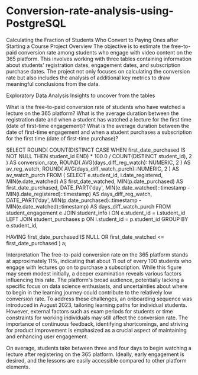 # Conversion-rate-analysis-using-PostgreSQL
Calculating the Fraction of Students Who Convert to Paying Ones after Starting a Course
Project Overview
The objective is to estimate the free-to-paid conversion rate among students who engage with video content on the 365 platform. This involves working with three tables containing information about students' registration dates, engagement dates, and subscription purchase dates. The project not only focuses on calculating the conversion rate but also includes the analysis of additional key metrics to draw meaningful conclusions from the data.

Exploratory Data Analysis
Insights to uncover from the tables

What is the free-to-paid conversion rate of students who have watched a lecture on the 365 platform?
What is the average duration between the registration date and when a student has watched a lecture for the first time (date of first-time engagement)?
What is the average duration between the date of first-time engagement and when a student purchases a subscription for the first time (date of first-time purchase)?

SELECT 
    ROUND(
        COUNT(DISTINCT CASE WHEN first_date_purchased IS NOT NULL THEN student_id END) * 100.0 /
        COUNT(DISTINCT student_id),
        2
    ) AS conversion_rate,
    ROUND(
        AVG(days_diff_reg_watch)::NUMERIC,
        2
    ) AS av_reg_watch,
    ROUND(
        AVG(days_diff_watch_purch)::NUMERIC,
        2
    ) AS av_watch_purch
FROM (
    SELECT 
    e.student_id,
    i.date_registered,
    MIN(e.date_watched) AS first_date_watched,
    MIN(p.date_purchased) AS first_date_purchased,
    DATE_PART('day', MIN(e.date_watched)::timestamp - MIN(i.date_registered)::timestamp) AS days_diff_reg_watch,
    DATE_PART('day', MIN(p.date_purchased)::timestamp - MIN(e.date_watched)::timestamp) AS days_diff_watch_purch
FROM
    student_engagement e
JOIN
    student_info i ON e.student_id = i.student_id
LEFT JOIN
    student_purchases p ON i.student_id = p.student_id
GROUP BY
    e.student_id,
    
HAVING first_date_purchased IS NULL
OR first_date_watched <= first_date_purchased
) a;

Interpretation
The free-to-paid conversion rate on the 365 platform stands at approximately 11%, indicating that about 11 out of every 100 students who engage with lectures go on to purchase a subscription. While this figure may seem modest initially, a deeper examination reveals various factors influencing this rate. The platform's broad audience, potentially lacking a specific focus on data science enthusiasts, and uncertainties about where to begin in the learning journey could contribute to the relatively low conversion rate. To address these challenges, an onboarding sequence was introduced in August 2023, tailoring learning paths for individual students. However, external factors such as exam periods for students or time constraints for working individuals may still affect the conversion rate. The importance of continuous feedback, identifying shortcomings, and striving for product improvement is emphasized as a crucial aspect of maintaining and enhancing user engagement.

On average, students take between three and four days to begin watching a lecture after registering on the 365 platform. Ideally, early engagement is desired, and the lessons are easily accessible compared to other platform elements.
